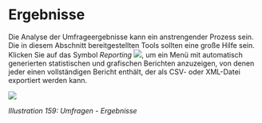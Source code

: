 
# Ergebnisse

Die Analyse der Umfrageergebnisse kann ein anstrengender Prozess sein. Die in diesem Abschnitt bereitgestellten Tools sollten eine große Hilfe sein. Klicken Sie auf das Symbol _Reporting_ ![](../../.gitbook/assets/graphics295.png), um ein Menü mit automatisch generierten statistischen und grafischen Berichten anzuzeigen, von denen jeder einen vollständigen Bericht enthält, der als CSV- oder XML-Datei exportiert werden kann.

![](../../.gitbook/assets/images227.png)

_Illustration 159: Umfragen - Ergebnisse_